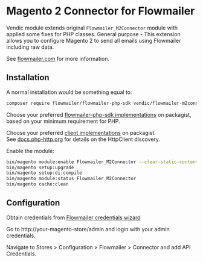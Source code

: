 # Magento 2 Connector for Flowmailer 

Vendic module extends original `Flowmailer_M2Connector` module with applied some fixes for PHP classes.
General purpose - This extension allows you to configure Magento 2 to send all emails using Flowmailer including raw data.


See [flowmailer.com](https://flowmailer.com/) for more information.

## Installation

A normal installation would be something equal to:
```bash
composer require flowmailer/flowmailer-php-sdk vendic/flowmailer-m2connector symfony/http-client nyholm/psr7
```

Choose your preferred [flowmailer-php-sdk implementations](https://packagist.org/providers/flowmailer/flowmailer-php-sdk-implementation) on packagist, based on your minimum requirement for PHP.  

Choose your preferred [client implementations](https://packagist.org/providers/psr/http-client-implementation) on packagist.  
See [docs.php-http.org](https://docs.php-http.org/en/latest/httplug/users.html) for details on the HttpClient discovery.  

Enable the module:
```bash
bin/magento module:enable Flowmailer_M2Connector --clear-static-content
bin/magento setup:upgrade
bin/magento setup:di:compile
bin/magento module:status Flowmailer_M2Connector
bin/magento cache:clean
```

## Configuration

Obtain credentials from [Flowmailer credentials wizard](https://dashboard.flowmailer.net/setup/sources/credentialswizard.html)

Go to http://your-magento-store/admin and login with your admin credentials.

Navigate to Stores > Configuration > Flowmailer > Connector and add API Credentials.
